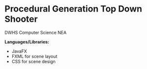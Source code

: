 # Procedural Generation Top Down Shooter 
DWHS Computer Science NEA

**Languages/Libraries:**

* JavaFX
* FXML for scene layout
* CSS for scene design
